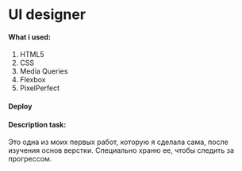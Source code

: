 # UI designer #

#### What i used: ####
1. HTML5
2. CSS
3. Media Queries
4. Flexbox
5. PixelPerfect

#### Deploy ####


#### Description task: ####

Это одна из моих первых работ, которую я сделала сама, после изучения основ верстки. Специально храню ее, чтобы следить за прогрессом.